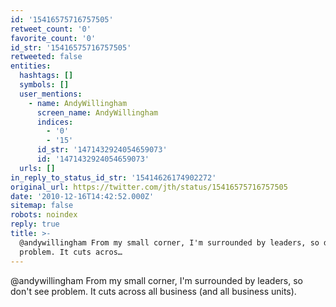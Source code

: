 ```yaml
---
id: '15416575716757505'
retweet_count: '0'
favorite_count: '0'
id_str: '15416575716757505'
retweeted: false
entities:
  hashtags: []
  symbols: []
  user_mentions:
    - name: AndyWillingham
      screen_name: AndyWillingham
      indices:
        - '0'
        - '15'
      id_str: '1471432924054659073'
      id: '1471432924054659073'
  urls: []
in_reply_to_status_id_str: '15414626174902272'
original_url: https://twitter.com/jth/status/15416575716757505
date: '2010-12-16T14:42:52.000Z'
sitemap: false
robots: noindex
reply: true
title: >-
  @andywillingham From my small corner, I'm surrounded by leaders, so don't see
  problem. It cuts acros…
---
```


@andywillingham From my small corner, I'm surrounded by leaders, so don't see problem. It cuts across all business (and all business units).